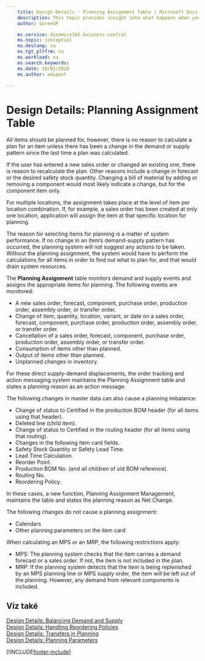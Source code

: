 ```yaml
---
    title: Design Details - Planning Assignment Table | Microsoft Docs
    description: This topic provides insight into what happens when you change how you plan for an item.
    author: SorenGP

    ms.service: dynamics365-business-central
    ms.topic: conceptual
    ms.devlang: na
    ms.tgt_pltfrm: na
    ms.workload: na
    ms.search.keywords:
    ms.date: 10/01/2020
    ms.author: edupont

---
```

# Design Details: Planning Assignment Table
All items should be planned for, however, there is no reason to calculate a plan for an item unless there has been a change in the demand or supply pattern since the last time a plan was calculated.

If the user has entered a new sales order or changed an existing one, there is reason to recalculate the plan. Other reasons include a change in forecast or the desired safety stock quantity. Changing a bill of material by adding or removing a component would most likely indicate a change, but for the component item only.

For multiple locations, the assignment takes place at the level of item per location combination. If, for example, a sales order has been created at only one location, application will assign the item at that specific location for planning.

The reason for selecting items for planning is a matter of system performance. If no change in an item’s demand-supply pattern has occurred, the planning system will not suggest any actions to be taken. Without the planning assignment, the system would have to perform the calculations for all items in order to find out what to plan for, and that would drain system resources.

The **Planning Assignment** table monitors demand and supply events and assigns the appropriate items for planning. The following events are monitored:

* A new sales order, forecast, component, purchase order, production order, assembly order, or transfer order.
* Change of item, quantity, location, variant, or date on a sales order, forecast, component, purchase order, production order, assembly order, or transfer order.
* Cancellation of a sales order, forecast, component, purchase order, production order, assembly order, or transfer order.
* Consumption of items other than planned.
* Output of items other than planned.
* Unplanned changes in inventory.

For these direct supply-demand displacements, the order tracking and action messaging system maintains the Planning Assignment table and states a planning reason as an action message.

The following changes in master data can also cause a planning imbalance:

* Change of status to Certified in the production BOM header (for all items using that header).
* Deleted line (child item).
* Change of status to Certified in the routing header (for all items using that routing).
* Changes in the following item card fields.
* Safety Stock Quantity or Safety Lead Time.
* Lead Time Calculation.
* Reorder Point.
* Production BOM No. (and all children of old BOM reference).
* Routing No.
* Reordering Policy.

In these cases, a new function, Planning Assignment Management, maintains the table and states the planning reason as Net Change.

The following changes do not cause a planning assignment:

* Calendars
* Other planning parameters on the item card

When calculating an MPS or an MRP, the following restrictions apply:

* MPS: The planning system checks that the item carries a demand forecast or a sales order. If not, the item is not included in the plan.
* MRP: If the planning system detects that the item is being replenished by an MPS planning line or MPS supply order, the item will be left out of the planning. However, any demand from relevant components is included.

## Viz také
[Design Details: Balancing Demand and Supply](design-details-balancing-demand-and-supply.md)   
[Design Details: Handling Reordering Policies](design-details-handling-reordering-policies.md)   
[Design Details: Transfers in Planning](design-details-transfers-in-planning.md)   
[Design Details: Planning Parameters](design-details-planning-parameters.md)


[!INCLUDE[footer-include](includes/footer-banner.md)]